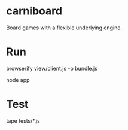 # carniboard
Board games with a flexible underlying engine.

# Run

browserify view/client.js -o bundle.js

node app

# Test

tape tests/*.js